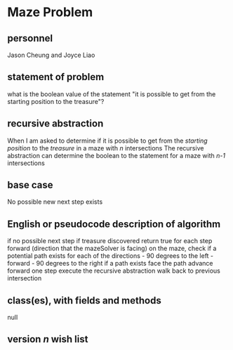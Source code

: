 # Maze Problem

## personnel 
Jason Cheung and Joyce Liao

## statement of problem
what is the boolean value of the statement "it is possible to get from the starting position to the treasure"?

## recursive abstraction
When I am asked to 
	determine if it is possible to get 
	from the _starting position_ 
	to the _treasure_
	in a maze with _n_ intersections
The recursive abstraction can
	determine the boolean to the statement 
	for a maze with _n-1_ intersections

## base case
No possible new next step exists

## English or pseudocode description of algorithm
if no possible next step
	if treasure discovered
		return true
for each step forward (direction that the mazeSolver is facing) on the maze, check if a potential path exists 
for each of the directions 
	- 90 degrees to the left
	- forward
	- 90 degrees to the right
if a path exists
	face the path
	advance forward one step
	execute the recursive abstraction
	walk back to previous intersection

## class(es), with fields and methods
null

## version *n* wish list
